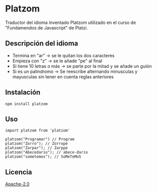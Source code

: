 # Platzom

Traductor del idioma inventado Platzom utilizado en el curso de "Fundamendos de Javascript" de Platzi.

## Descripción del idioma
 - Termina en "ar" -> se le quitan los dos caracteres
 - Empieza con "z" -> se le añade "pe" al final
 - Si tiene 10 letras o más -> se parte por la mitad y se añade un guión
 - Si es un palindromo -> Se reescribe alternando minusculas y mayusculas sin tener en cuenta reglas anteriores

 ## Instalación

```npm install platzom```

## Uso

```
import platzom from 'platzom'

platzom("Programar") // Program 
platzom("Zorro"); // Zorrope
platzom("Zarpar"); // Zarppe
platzom("Abecedario"); // abece-dario
platzom("sometemos"); // SoMeTeMoS
```

## Licencia

[Apache-2.0](https://www.apache.org/licenses/LICENSE-2.0)